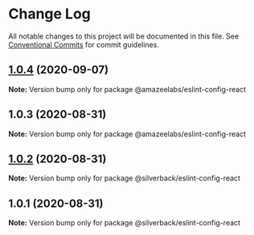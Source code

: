 # Change Log

All notable changes to this project will be documented in this file.
See [Conventional Commits](https://conventionalcommits.org) for commit guidelines.

## [1.0.4](https://github.com/AmazeeLabs/silverback-mono/compare/@amazeelabs/eslint-config-react@1.0.3...@amazeelabs/eslint-config-react@1.0.4) (2020-09-07)

**Note:** Version bump only for package @amazeelabs/eslint-config-react





## 1.0.3 (2020-08-31)

**Note:** Version bump only for package @amazeelabs/eslint-config-react





## [1.0.2](https://github.com/AmazeeLabs/silverback-mono/compare/@silverback/eslint-config-react@1.0.1...@silverback/eslint-config-react@1.0.2) (2020-08-31)

**Note:** Version bump only for package @silverback/eslint-config-react





## 1.0.1 (2020-08-31)

**Note:** Version bump only for package @silverback/eslint-config-react
